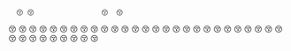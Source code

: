 
      😚 😚                 😚  😚
   😚       😚          😚         😚
 😚            😚    😚             😚
😚                😚                😚
😚                                  😚
 😚                                😚
   😚                             😚
     😚                          😚
       😚                       😚
         😚                    😚
           😚                 😚
             😚              😚
               😚           😚
                 😚        😚
                   😚     😚
                     😚  😚
                       😚
